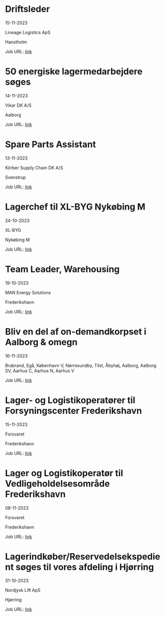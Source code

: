 # Driftsleder
15-11-2023

Lineage Logistics ApS

Hanstholm

Job URL: [link](https://www.jobindex.dk/jobannonce/495963/driftsleder)


# 50 energiske lagermedarbejdere søges
14-11-2023

Vikar DK A/S

Aalborg

Job URL: [link](https://www.jobindex.dk/jobannonce/495925/50-energiske-lagermedarbejdere-soeges)


# Spare Parts Assistant
13-11-2023

Körber Supply Chain DK A/S

Svenstrup

Job URL: [link](https://jobs.koerber.com/supplychain/job/Svenstrup-Spare-Parts-Assistant/1005388301/)


# Lagerchef til XL-BYG Nykøbing M
24-10-2023

XL-BYG

Nykøbing M

Job URL: [link](https://app.elvium.com/da/positions/23536/job_posting?referer_host=www.jobindex.dk)


# Team Leader, Warehousing
19-10-2023

MAN Energy Solutions

Frederikshavn

Job URL: [link](https://candidate.hr-manager.net/ApplicationInit.aspx?cid=1877&ProjectId=144919&DepartmentId=18956&MediaId=4619)


# Bliv en del af on-demandkorpset i Aalborg & omegn
16-11-2023



Brabrand, Egå, København V, Nørresundby, Tilst, Åbyhøj, Aalborg, Aalborg SV, Aarhus C, Aarhus N, Aarhus V

Job URL: [link](https://mit.moment.dk/jobopslag/vis?no=187055)


# Lager- og Logistikoperatører til Forsyningscenter Frederikshavn
15-11-2023

Forsvaret

Frederikshavn

Job URL: [link](https://karriere.forsvaret.dk/job/opslag/?vacantPositionId=187146&mediaId=4681)


# Lager og Logistikoperatør til Vedligeholdelsesområde Frederikshavn
08-11-2023

Forsvaret

Frederikshavn

Job URL: [link](https://karriere.forsvaret.dk/job/opslag/?vacantPositionId=186983&mediaId=4681)


# Lagerindkøber/Reservedelsekspedient søges til vores afdeling i Hjørring
31-10-2023

Nordjysk Lift ApS

Hjørring

Job URL: [link](https://www.jobindex.dk/jobannonce/r12041891/lagerindkoeber-reservedelsekspedient-soeges-til-vores-afdeling-i-hjoerring)


